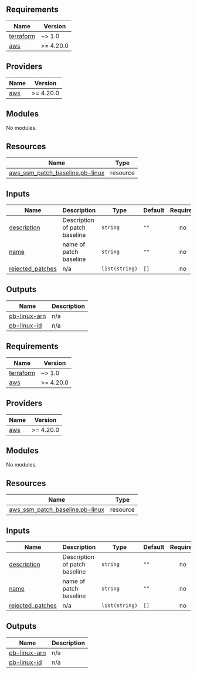 ## Requirements

| Name | Version |
|------|---------|
| <a name="requirement_terraform"></a> [terraform](#requirement\_terraform) | ~> 1.0 |
| <a name="requirement_aws"></a> [aws](#requirement\_aws) | >= 4.20.0 |

## Providers

| Name | Version |
|------|---------|
| <a name="provider_aws"></a> [aws](#provider\_aws) | >= 4.20.0 |

## Modules

No modules.

## Resources

| Name | Type |
|------|------|
| [aws_ssm_patch_baseline.pb-linux](https://registry.terraform.io/providers/hashicorp/aws/latest/docs/resources/ssm_patch_baseline) | resource |

## Inputs

| Name | Description | Type | Default | Required |
|------|-------------|------|---------|:--------:|
| <a name="input_description"></a> [description](#input\_description) | Description of patch baseline | `string` | `""` | no |
| <a name="input_name"></a> [name](#input\_name) | name of patch baseline | `string` | `""` | no |
| <a name="input_rejected_patches"></a> [rejected\_patches](#input\_rejected\_patches) | n/a | `list(string)` | `[]` | no |

## Outputs

| Name | Description |
|------|-------------|
| <a name="output_pb-linux-arn"></a> [pb-linux-arn](#output\_pb-linux-arn) | n/a |
| <a name="output_pb-linux-id"></a> [pb-linux-id](#output\_pb-linux-id) | n/a |

<!-- BEGIN_TF_DOCS -->
## Requirements

| Name | Version |
|------|---------|
| <a name="requirement_terraform"></a> [terraform](#requirement\_terraform) | ~> 1.0 |
| <a name="requirement_aws"></a> [aws](#requirement\_aws) | >= 4.20.0 |

## Providers

| Name | Version |
|------|---------|
| <a name="provider_aws"></a> [aws](#provider\_aws) | >= 4.20.0 |

## Modules

No modules.

## Resources

| Name | Type |
|------|------|
| [aws_ssm_patch_baseline.pb-linux](https://registry.terraform.io/providers/hashicorp/aws/latest/docs/resources/ssm_patch_baseline) | resource |

## Inputs

| Name | Description | Type | Default | Required |
|------|-------------|------|---------|:--------:|
| <a name="input_description"></a> [description](#input\_description) | Description of patch baseline | `string` | `""` | no |
| <a name="input_name"></a> [name](#input\_name) | name of patch baseline | `string` | `""` | no |
| <a name="input_rejected_patches"></a> [rejected\_patches](#input\_rejected\_patches) | n/a | `list(string)` | `[]` | no |

## Outputs

| Name | Description |
|------|-------------|
| <a name="output_pb-linux-arn"></a> [pb-linux-arn](#output\_pb-linux-arn) | n/a |
| <a name="output_pb-linux-id"></a> [pb-linux-id](#output\_pb-linux-id) | n/a |
<!-- END_TF_DOCS -->